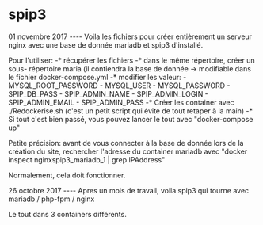 # spip3
01 novembre 2017
---- Voila les fichiers pour créer entièrement un serveur nginx avec une base de donnée mariadb et spip3 d'installé.

Pour l'utiliser:
  -* récupérer les fichiers
  -* dans le même répertoire, créer un sous- répertoire maria (il contiendra la base de donnée -> modifiable dans le fichier docker-compose.yml
  -* modifier les valeur: 
      - MYSQL_ROOT_PASSWORD
      - MYSQL_USER
      - MYSQL_PASSWORD
      - SPIP_DB_PASS
      - SPIP_ADMIN_NAME
      - SPIP_ADMIN_LOGIN
      - SPIP_ADMIN_EMAIL
      - SPIP_ADMIN_PASS
  -* Créer les container avec ./Redockerise.sh  (c'est un petit script qui évite de tout retaper à la main)
  -* Si tout c'est bien passé, vous pouvez lancer le tout avec "docker-compose up"

Petite précision: avant de vous connecter à la base de donnée lors de la création du site, rechercher l'adresse du container mariadb avec "docker inspect nginxspip3_mariadb_1 | grep IPAddress"

Normalement, cela doit fonctionner.


26 octobre 2017
---- Apres un mois de travail, voila spip3 qui tourne avec mariadb / php-fpm / nginx

Le tout dans 3 containers différents.


